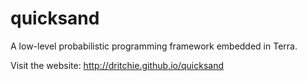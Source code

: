 quicksand
==========

A low-level probabilistic programming framework embedded in Terra.

Visit the website: http://dritchie.github.io/quicksand
